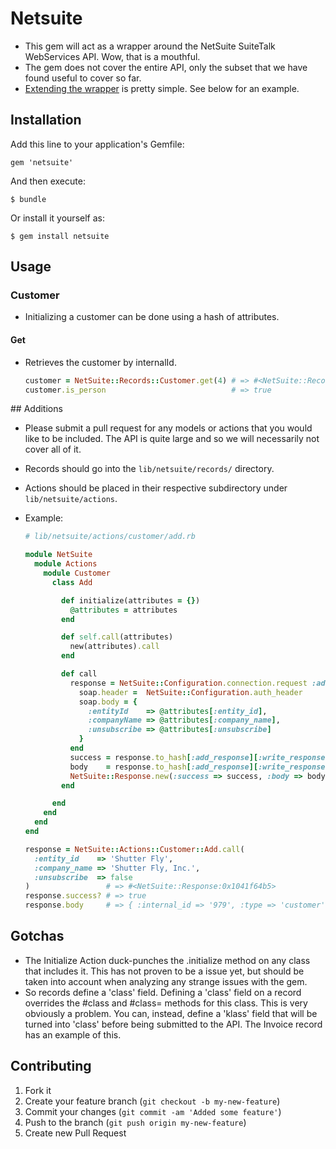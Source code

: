 # Netsuite

* This gem will act as a wrapper around the NetSuite SuiteTalk WebServices API. Wow, that is a mouthful.
* The gem does not cover the entire API, only the subset that we have found useful to cover so far.
* [Extending the wrapper](#extending) is pretty simple. See below for an example.

## Installation

Add this line to your application's Gemfile:

    gem 'netsuite'

And then execute:

    $ bundle

Or install it yourself as:

    $ gem install netsuite

## Usage

### Customer

* Initializing a customer can be done using a hash of attributes.

#### Get

* Retrieves the customer by internalId.

    ```Ruby
    customer = NetSuite::Records::Customer.get(4) # => #<NetSuite::Records::Customer:0x1042f59b8>
    customer.is_person                            # => true
    ```

<a name='extending'>
## Additions

* Please submit a pull request for any models or actions that you would like to be included. The API is quite large and so we will necessarily not cover all of it.
* Records should go into the `lib/netsuite/records/` directory.
* Actions should be placed in their respective subdirectory under `lib/netsuite/actions`.
* Example:

    ```Ruby
    # lib/netsuite/actions/customer/add.rb

    module NetSuite
      module Actions
        module Customer
          class Add

            def initialize(attributes = {})
              @attributes = attributes
            end

            def self.call(attributes)
              new(attributes).call
            end

            def call
              response = NetSuite::Configuration.connection.request :add do
                soap.header =  NetSuite::Configuration.auth_header
                soap.body = {
                  :entityId    => @attributes[:entity_id],
                  :companyName => @attributes[:company_name],
                  :unsubscribe => @attributes[:unsubscribe]
                }
              end
              success = response.to_hash[:add_response][:write_response][:status][:@is_success] == 'true'
              body    = response.to_hash[:add_response][:write_response][:base_ref]
              NetSuite::Response.new(:success => success, :body => body)
            end

          end
        end
      end
    end

    response = NetSuite::Actions::Customer::Add.call(
      :entity_id    => 'Shutter Fly',
      :company_name => 'Shutter Fly, Inc.',
      :unsubscribe  => false
    )                 # => #<NetSuite::Response:0x1041f64b5>
    response.success? # => true
    response.body     # => { :internal_id => '979', :type => 'customer' }
    ```

## Gotchas

  * The Initialize Action duck-punches the .initialize method on any class that includes it.
    This has not proven to be a issue yet, but should be taken into account when analyzing any
    strange issues with the gem.
  * So records define a 'class' field. Defining a 'class' field on a record overrides the
    #class and #class= methods for this class. This is very obviously a problem.  You can,
    instead, define a 'klass' field that will be turned into 'class' before being submitted
    to the API. The Invoice record has an example of this.

## Contributing

1. Fork it
2. Create your feature branch (`git checkout -b my-new-feature`)
3. Commit your changes (`git commit -am 'Added some feature'`)
4. Push to the branch (`git push origin my-new-feature`)
5. Create new Pull Request
